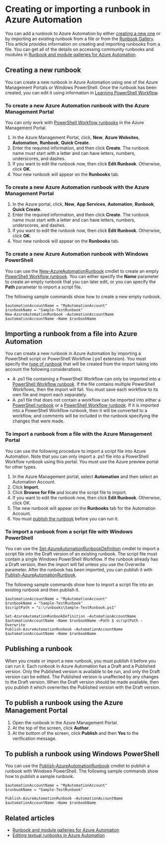 <properties 
	pageTitle="Creating or importing a runbook in Azure Automation"
	description="This article describes how to create a new runbook in Azure Automation or import one from a file."
	services="automation"
	documentationCenter=""
	authors="bwren"
	manager="stevenka"
	editor="tysonn" />
<tags
	ms.service="automation"
	ms.date="09/22/2015"
	wacn.date=""/>

# Creating or importing a runbook in Azure Automation

You can add a runbook to Azure Automation by either [creating a new one](#creating-a-new-runbook) or by importing an existing runbook from a file or from the [Runbook Gallery](automation-runbook-gallery). This article provides information on creating and importing runbooks from a file.  You can get all of the details on accessing community runbooks and modules in [Runbook and module galleries for Azure Automation](automation-runbook-gallery).

## Creating a new runbook

You can create a new runbook in Azure Automation using one of the Azure Management Portals or Windows PowerShell. Once the runbook has been created, you can edit it using information in [Learning PowerShell Workflow](/documentation/articles/automation-powershell-workflow)<!-- deleted by customization and [Graphical authoring in Azure Automation](/documentation/articles/automation-graphical-authoring-intro)-->.

### To create a new Azure Automation runbook with the Azure Management Portal

You can only work with [PowerShell Workflow runbooks](automation-runbook-types#powershell-workflow-runbooks) in the Azure Management Portal.

1. In the Azure Management Portal, click, **New**, **Azure Websites**, **Automation**, **Runbook**, **Quick Create**.
2. Enter the required information, and then click **Create**. The runbook name must start with a letter and can have letters, numbers, underscores, and dashes.
3. If you want to edit the runbook now, then click **Edit Runbook**. Otherwise, click **OK**.
4. Your new runbook will appear on the **Runbooks** tab.
<!-- deleted by customization


### To create a new Azure Automation runbook with the Azure preview portal

1. In the Azure Preview Portal, open your Automation account. 
2. Click on the **Runbooks** tile to open the list of runbooks.
3. Click on the **Add a runbook** button and then **Create a new runbook**.
2. Type a **Name** for the runbook and select its [Type](automation-runbook-types). The runbook name must start with a letter and can have letters, numbers, underscores, and dashes.
3. Click **Create** to create the runbook and open the editor.

-->
<!-- keep by customization: begin -->
### To create a new Azure Automation runbook with the Azure Management Portal

1. In the Azure portal, click, **New**, **App Services**, **Automation**, **Runbook**, **Quick Create**.
2. Enter the required information, and then click **Create**. The runbook name must start with a letter and can have letters, numbers, underscores, and dashes.
3. If you want to edit the runbook now, then click **Edit Runbook**. Otherwise, click **OK**.
4. Your new runbook will appear on the **Runbooks** tab.
<!-- keep by customization: end -->

### To create a new Azure Automation runbook with Windows PowerShell

You can use the [New-AzureAutomationRunbook](https://msdn.microsoft.com/zh-cn/library/dn690272.aspx) cmdlet to create an empty [PowerShell Workflow runbook](automation-runbook-types#powershell-workflow-runbooks). You can either specify the **Name** parameter to create an empty runbook that you can later edit, or you can specify the **Path** parameter to import a script file. 

The following sample commands show how to create a new empty runbook.

    $automationAccountName = "MyAutomationAccount"
    $runbookName = "Sample-TestRunbook"
    New-AzureAutomationRunbook –AutomationAccountName $automationAccountName –Name $runbookName 

## Importing a runbook from a file into Azure Automation

You can create a new runbook in Azure Automation by importing a PowerShell script or PowerShell Workflow (.ps1 extension)<!-- deleted by customization or an exported graphical runbook (.graphrunbook)-->.  You must specify the [type of runbook](automation-runbook-types) that will be created from the import taking into account the following considerations. 
<!-- deleted by customization

- A .graphrunbook file may only be imported into a new [graphical runbook](automation-runbook-types#graphical-runbooks), and graphical runbooks can only be created from a .graphrunbook file.
-->
- A .ps1 file containing a PowerShell Workflow can only be imported into a [PowerShell Workflow runbook](automation-runbook-types#powershell-workflow-runbooks).  If the file contains multiple PowerShell Workflows, then the import will fail. You must save each workflow to its own file and import each separately.
- A .ps1 file that does not contain a workflow can be imported into either a [PowerShell runbook](automation-runbook-types#powershell-runbooks) or a [PowerShell Workflow runbook](automation-runbook-types#powershell-workflow-runbooks).  If it is imported into a PowerShell Workflow runbook, then it will be converted to a workflow, and comments will be included in the runbook specifying the changes that were made.

### To import a runbook from a file with the Azure Management Portal
You can use the following procedure to import a script file into Azure Automation.  Note that you can only import a .ps1 file into a PowerShell Workflow runbook using this portal.  You must use the Azure preview portal for other types.

1. In the Azure Management portal, select **Automation** and then select an Automation Account.
2. Click **Import**.
3. Click **Browse for File** and locate the script file to import.
4. If you want to edit the runbook now, then click **Edit Runbook**. Otherwise, click OK.
5. The new runbook will appear on the **Runbooks** tab for the Automation Account.
6. You must [publish the runbook](#publishing-a-runbook) before you can run it.


<!-- deleted by customization
### To import a runbook from a file with the Azure preview portal
You can use the following procedure to import a script file into Azure Automation.  Note that you can only import a .ps1 file into a PowerShell Workflow runbook using this portal.

1. In the Azure Preview Portal, open your Automation account. 
2. Click on the **Runbooks** tile to open the list of runbooks.
3. Click on the **Add a runbook** button and then **Import**.
4. Click **Runbook file** to select the file to import
2. If the **Name** field is enabled, then you have the option to change it.  The runbook name must start with a letter and can have letters, numbers, underscores, and dashes.
3. Select a [runbook type](automation-runbook-types) taking into account the restrictions listed above.
3. The new runbook will appear in the list of runbooks for the Automation Account.
4. You must [publish the runbook](#publishing-a-runbook) before you can run it.
-->

### To import a runbook from a script file with Windows PowerShell

You can use the [Set-AzureAutomationRunbookDefinition](https://msdn.microsoft.com/zh-cn/library/dn690267.aspx) cmdlet to import a script file into the Draft version of an existing runbook. The script file must contain a single Windows PowerShell Workflow. If the runbook already has a Draft version, then the import will fail unless you use the Overwrite parameter. After the runbook has been imported, you can publish it with [Publish-AzureAutomationRunbook](https://msdn.microsoft.com/zh-cn/library/dn690266.aspx).

The following sample commands show how to import a script file into an existing runbook and then publish it.

    $automationAccountName = "MyAutomationAccount"
    $runbookName = "Sample-TestRunbook"
    $scriptPath = "c:\runbooks\Sample-TestRunbook.ps1"

    Set-AzureAutomationRunbookDefinition –AutomationAccountName $automationAccountName –Name $runbookName –Path $ scriptPath -Overwrite
    Publish-AzureAutomationRunbook –AutomationAccountName $automationAccountName –Name $runbookName


## Publishing a runbook

When you create or import a new runbook, you must publish it before you can run it.  Each runbook in Azure Automation has a Draft and a Published version. Only the Published version is available to be run, and only the Draft version can be edited. The Published version is unaffected by any changes to the Draft version. When the Draft version should be made available, then you publish it which overwrites the Published version with the Draft version.

## To publish a runbook using the Azure Management Portal

1. Open the runbook in the Azure Management Portal.
1. At the top of the screen, click **Author**.
1. At the bottom of the screen, click **Publish** and then **Yes** to the verification message.

<!-- deleted by customization
## To publish a runbook using the Azure preview portal

1. Open the runbook in the Azure preview portal.
1. Click the **Edit** button.
1. Click the **Publish** button and then **Yes** to the verification message.
-->


## To publish a runbook using Windows PowerShell

You can use the [Publish-AzureAutomationRunbook](https://msdn.microsoft.com/zh-cn/library/dn690266.aspx) cmdlet to publish a runbook with Windows PowerShell. The following sample commands show how to publish a sample runbook.

	$automationAccountName = "MyAutomationAccount"
	$runbookName = "Sample-TestRunbook"
	
	Publish-AzureAutomationRunbook –AutomationAccountName $automationAccountName –Name $runbookName



## Related articles

- [Runbook and module galleries for Azure Automation](automation-runbook-gallery)
- [Editing textual runbooks in Azure Automation](automation-edit-textual-runbook)
<!-- deleted by customization
- [Graphical authoring in Azure Automation](automation-graphical-authoring-intro)
-->
